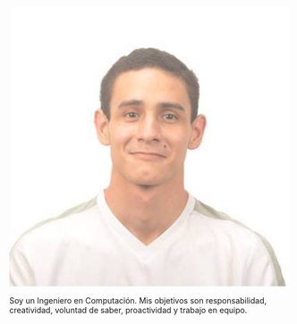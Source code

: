 


<img src="img/Luis_Correa.jpg" alt="Size Limit logo by Anton Lovchikov" width="500" height="500">
<p>
Soy un Ingeniero en Computación. Mis objetivos son responsabilidad, creatividad, voluntad de saber, proactividad y trabajo en equipo.
</p>